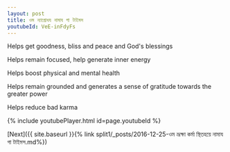 ```yaml
---
layout: post
title: ওম ন্যাগ্রোধয নামায গা টাইমস
youtubeId: VeE-inFdyFs
---
```

 
 
Helps get goodness, bliss and peace and God's blessings
 
Helps remain focused, help generate inner energy 
 
Helps boost physical and mental health 
 
Helps remain grounded and generates a sense of gratitude towards the greater power 
 
Helps reduce bad karma
 
 
 
 


{% include youtubePlayer.html id=page.youtubeId %}
 
[Next]({{ site.baseurl }}{% link  split1/_posts/2016-12-25-ওম ভ্রূক্ষা কর্মা স্থিতহয়ে নামায গা টাইমস.md%})
 
